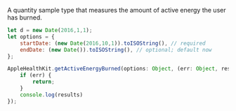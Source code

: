 A quantity sample type that measures the amount of active energy the user has burned.

```javascript
let d = new Date(2016,1,1);
let options = {
    startDate: (new Date(2016,10,1)).toISOString(), // required
    endDate: (new Date()).toISOString(), // optional; default now
};
```

```javascript
AppleHealthKit.getActiveEnergyBurned(options: Object, (err: Object, results: Object) => {
    if (err) {
        return;
    }
    console.log(results)
});
```